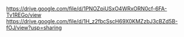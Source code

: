 https://drive.google.com/file/d/1PNOZpiUSxO4WRxORN0cf-6FA-Tv1REGo/view
https://drive.google.com/file/d/1H_z2fbcSscH69X0KMZzbJ3cBZd5B-fOJ/view?usp=sharing
